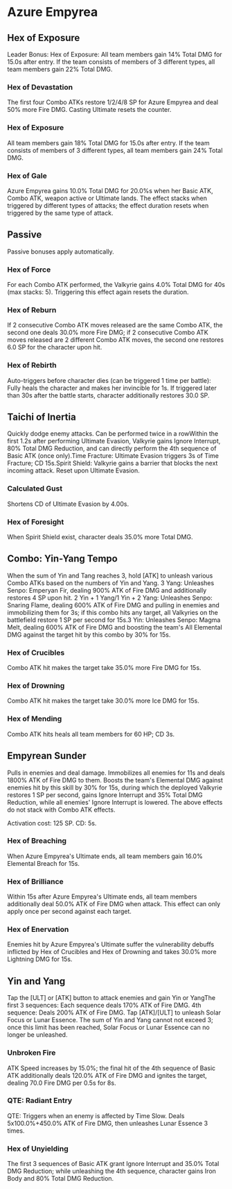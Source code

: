 # Azure Empyrea

## Hex of Exposure

Leader Bonus:
Hex of Exposure: All team members gain 14% Total DMG for 15.0s after entry. If the team consists of members of 3 different types, all team members gain 22% Total DMG.

### Hex of Devastation

The first four Combo ATKs restore 1/2/4/8 SP for Azure Empyrea and deal 50% more Fire DMG. Casting Ultimate resets the counter.

### Hex of Exposure

All team members gain 18% Total DMG for 15.0s after entry. If the team consists of members of 3 different types, all team members gain 24% Total DMG.

### Hex of Gale

Azure Empyrea gains 10.0% Total DMG for 20.0%s when her Basic ATK, Combo ATK, weapon active or Ultimate lands. The effect stacks when triggered by different types of attacks; the effect duration resets when triggered by the same type of attack.

## Passive

Passive bonuses apply automatically.

### Hex of Force

For each Combo ATK performed, the Valkyrie gains 4.0% Total DMG for 40s (max stacks: 5). Triggering this effect again resets the duration.

### Hex of Reburn

If 2 consecutive Combo ATK moves released are the same Combo ATK, the second one deals 30.0% more Fire DMG; if 2 consecutive Combo ATK moves released are 2 different Combo ATK moves, the second one restores 6.0 SP for the character upon hit.

### Hex of Rebirth

Auto-triggers before character dies (can be triggered 1 time per battle): Fully heals the character and makes her invincible for 1s. If triggered later than 30s after the battle starts, character additionally restores 30.0 SP.

## Taichi of Inertia

Quickly dodge enemy attacks. Can be performed twice in a rowWithin the first 1.2s after performing Ultimate Evasion, Valkyrie gains Ignore Interrupt, 80% Total DMG Reduction, and can directly perform the 4th sequence of Basic ATK (once only).Time Fracture: Ultimate Evasion triggers 3s of Time Fracture; CD 15s.Spirit Shield: Valkyrie gains a barrier that blocks the next incoming attack. Reset upon Ultimate Evasion.

### Calculated Gust

Shortens CD of Ultimate Evasion by 4.00s.

### Hex of Foresight

When Spirit Shield exist, character deals 35.0% more Total DMG.

## Combo: Yin-Yang Tempo

When the sum of Yin and Tang reaches 3, hold [ATK] to unleash various Combo ATKs based on the numbers of Yin and Yang.
3 Yang: Unleashes Senpo: Emperyan Fir, dealing 900% ATK of Fire DMG and additionally restores 4 SP upon hit.
2 Yin + 1 Yang/1 Yin + 2 Yang: Unleashes Senpo: Snaring Flame, dealing 600% ATK of Fire DMG and pulling in enemies and immobilizing them for 3s; if this combo hits any target, all Valkyries on the battlefield restore 1 SP per second for 15s.3 Yin: Unleashes Senpo: Magma Melt, dealing 600% ATK of Fire DMG and boosting the team's All Elemental DMG against the target hit by this combo by 30% for 15s.

### Hex of Crucibles

Combo ATK hit makes the target take 35.0% more Fire DMG for 15s.

### Hex of Drowning

Combo ATK hit makes the target take 30.0% more Ice DMG for 15s.

### Hex of Mending

Combo ATK hits heals all team members for 60 HP; CD 3s.

## Empyrean Sunder

Pulls in enemies and deal damage.
Immobilizes all enemies for 11s and deals 1800% ATK of Fire DMG to them. Boosts the team's Elemental DMG against enemies hit by this skill by 30% for 15s, during which the deployed Valkyrie restores 1 SP per second, gains Ignore Interrupt and 35% Total DMG Reduction, while all enemies' Ignore Interrupt is lowered. The above effects do not stack with Combo ATK effects.

Activation cost: 125 SP. CD: 5s.

### Hex of Breaching

When Azure Empyrea's Ultimate ends, all team members gain 16.0% Elemental Breach for 15s.

### Hex of Brilliance

Within 15s after Azure Empyrea's Ultimate ends, all team members additionally deal 50.0% ATK of Fire DMG when attack. This effect can only apply once per second against each target.

### Hex of Enervation

Enemies hit by Azure Empyrea's Ultimate suffer the vulnerability debuffs inflicted by Hex of Crucibles and Hex of Drowning and takes 30.0% more Lightning DMG for 15s.

## Yin and Yang

Tap the [ULT] or [ATK] button to attack enemies and gain Yin or YangThe first 3 sequences: Each sequence deals 170% ATK of Fire DMG.
4th sequence: Deals 200% ATK of Fire DMG.
Tap [ATK]/[ULT] to unleash Solar Focus or Lunar Essence. The sum of Yin and Yang cannot not exceed 3; once this limit has been reached, Solar Focus or Lunar Essence can no longer be unleashed.

### Unbroken Fire

ATK Speed increases by 15.0%; the final hit of the 4th sequence of Basic ATK additionally deals 120.0% ATK of Fire DMG and ignites the target, dealing 70.0 Fire DMG per 0.5s for 8s.

### QTE: Radiant Entry

QTE: Triggers when an enemy is affected by Time Slow. Deals 5x100.0%+450.0% ATK of Fire DMG, then unleashes Lunar Essence 3 times.

### Hex of Unyielding

The first 3 sequences of Basic ATK grant Ignore Interrupt and 35.0% Total DMG Reduction; while unleashing the 4th sequence, character gains Iron Body and 80% Total DMG Reduction.